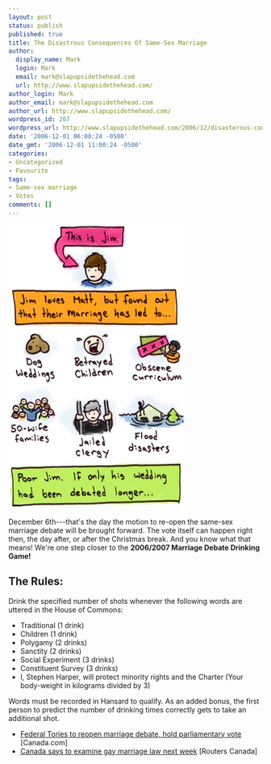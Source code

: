 ```yaml
---
layout: post
status: publish
published: true
title: The Disastrous Consequences Of Same-Sex Marriage
author:
  display_name: Mark
  login: Mark
  email: mark@slapupsidethehead.com
  url: http://www.slapupsidethehead.com/
author_login: Mark
author_email: mark@slapupsidethehead.com
author_url: http://www.slapupsidethehead.com/
wordpress_id: 267
wordpress_url: http://www.slapupsidethehead.com/2006/12/disasterous-consequences/
date: '2006-12-01 06:00:24 -0500'
date_gmt: '2006-12-01 11:00:24 -0500'
categories:
- Uncategorized
- Favourite
tags:
- Same-sex marriage
- Votes
comments: []
---
```

![Same-Sex Marriage Consequences](/wp-content/media/2006/11/marriage_consequences.jpg)

December 6th---that's the day the motion to re-open the same-sex marriage debate will be brought forward. The vote itself can happen right then, the day after, or after the Christmas break. And you know what that means! We're one step closer to the **2006/2007 Marriage Debate Drinking Game!**

## The Rules:

Drink the specified number of shots whenever the following words are uttered in the House of Commons:

- Traditional (1 drink)
- Children (1 drink)
- Polygamy (2 drinks)
- Sanctity (2 drinks)
- Social Experiment (3 drinks)
- Constituent Survey (3 drinks)
- I, Stephen Harper, will protect minority rights and the Charter (Your body-weight in kilograms divided by 3)

Words must be recorded in Hansard to qualify. As an added bonus, the first person to predict the number of drinking times correctly gets to take an additional shot.

- [Federal Tories to reopen marriage debate, hold parliamentary vote](http://www.canada.com/topics/news/national/story.html?id=3558549c-91bd-45ea-88ff-32dd32779108&k=67969) [Canada.com]
- [Canada says to examine gay marriage law next week](http://ca.today.reuters.com/news/newsArticle.aspx?type=domesticNews&storyID=2006-11-29T192143Z_01_N29405021_RTRIDST_0_CANADA-SAMESEX-COL.XML) [Routers Canada]

